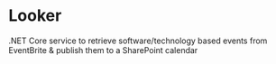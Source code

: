 # Looker
.NET Core service to retrieve software/technology based events from EventBrite &amp; publish them to a SharePoint calendar
